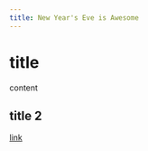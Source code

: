 ```yaml
---
title: New Year's Eve is Awesome
---
```


# title

content

## title 2

[link](htttps://github.com/)
